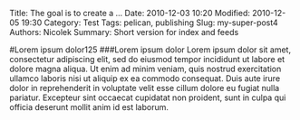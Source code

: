 Title: The goal is to create a ...
Date: 2010-12-03 10:20
Modified: 2010-12-05 19:30
Category: Test
Tags: pelican, publishing
Slug: my-super-post4
Authors: Nicolek
Summary: Short version for index and feeds

#Lorem ipsum dolor125
###Lorem ipsum dolor
Lorem ipsum dolor sit amet, consectetur adipiscing elit, sed do eiusmod tempor incididunt ut labore et dolore magna aliqua. Ut enim ad minim veniam, quis nostrud exercitation ullamco laboris nisi ut aliquip ex ea commodo consequat. Duis aute irure dolor in reprehenderit in voluptate velit esse cillum dolore eu fugiat nulla pariatur. Excepteur sint occaecat cupidatat non proident, sunt in culpa qui officia deserunt mollit anim id est laborum.